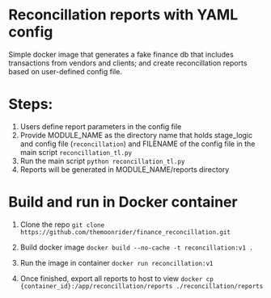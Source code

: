 # Reconcillation reports with YAML config 
Simple docker image that generates a fake finance db that includes transactions from vendors and clients; and create reconcillation reports based on user-defined config file. 
# Steps:
1. Users define report parameters in the config file
2. Provide MODULE_NAME as the directory name that holds stage_logic and config file 
(`reconcillation`) and FILENAME of the config file in the main script `reconcillation_tl.py`
3. Run the main script `python reconcillation_tl.py`
4. Reports will be generated in MODULE_NAME/reports directory

# Build and run in Docker container

1. Clone the repo
`git clone https://github.com/themoonrider/finance_reconcillation.git`

2. Build docker image
`docker build --no-cache -t reconcillation:v1 .`

3. Run the image in container
`docker run reconcillation:v1`

4. Once finished, export all reports to host to view
`docker cp {container_id}:/app/reconcillation/reports ./reconcillation/reports`

